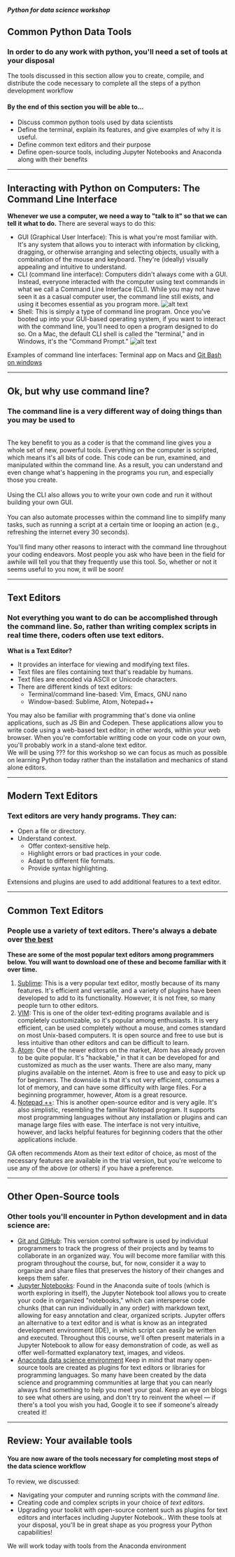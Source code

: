 ##### Python for data science workshop

## Common Python Data Tools

<!--
##### Learning Objectives
By the end of this section you will be able to:
* Identify common tools used by data scientists.
* Define the terminal and give examples of why it is useful.
* Define common text editors and their purpose.
* Define open-source tools, including Jupyter Notebooks, along with their benefits.

----------------------------------

## Python Tool Types

### In order to do work with python over time, you'll need a set of tools at your disposal
These tools allow you to create and distribute the code necessary to complete all the steps of a python development workflow. We will look at:

- The terminal (also referred to as Command Line or Command Prompt).
- Text editors, including Sublime and Atom.
- Open-source tools such as the Jupyter Notebook IDE
- Python environments such as Anaconda  

----------------------------------
-->


### In order to do any work with python, you'll need a set of tools at your disposal
The tools discussed in this section allow you to create, compile, and distribute the code necessary to complete all the steps of a python development workflow

#### By the end of this section you will be able to...

+ Discuss common python tools used by data scientists
+ Define the terminal, explain its features, and give examples of why it is useful.
+ Define common text editors and their purpose
+ Define open-source tools, including Jupyter Notebooks and Anaconda along with their benefits

----------------------------------

## Interacting with Python on Computers: The Command Line Interface

**Whenever we use a computer, we need a way to "talk to it" so that we can tell it what to do.**
There are several ways to do this:
- GUI (Graphical User Interface): This is what you're most familiar with. It's any system that allows you to interact with information by clicking, dragging, or otherwise arranging and selecting objects, usually with a combination of the mouse and keyboard. They're (ideally) visually appealing and intuitive to understand.
- CLI (command line interface): Computers didn't always come with a GUI. Instead, everyone interacted with the computer using text commands in what we call a Command Line Interface (CLI). While you may not have seen it as a casual computer user, the command line still exists, and using it becomes essential as you program more.
![alt text](assets/cli.png "The Command Line Interface")
- Shell: This is simply a type of command line program. Once you've booted up into your GUI-based operating system, if you want to interact with the command line, you'll need to open a program designed to do so. On a Mac, the default CLI shell is called the "terminal," and in Windows, it's the "Command Prompt."
![alt text](assets/terminal.png "Terminal")

Examples of command line interfaces: Terminal app on Macs and [Git Bash on windows](https://git-for-windows.github.io/) 
<!--
*NOTE: The following slides include commands that may behave differently on Windows computers. [Bash](https://www.gnu.org/software/bash/) is a free Unix shell that allows the Windows command line to use many of the same commands. You can also [learn more about the Windows CLI itself](https://www.google.com/url?sa=t&rct=j&q=&esrc=s&source=web&cd=3&cad=rja&uact=8&ved=0ahUKEwjX1vz4n8rUAhXC7D4KHfVaBZcQFggsMAI&url=https%3A%2F%2Fcommandwindows.com%2Fcommand3.htm&usg=AFQjCNGWUZPreYMfxE_IbAljVKcC5gXspA&sig2=axivxJhs6yrk1_FepckxzQ), if you'd rather go that route.*


----------------------------------

_Slide Title_:  Navigating in the CLI: Paths

Every file or folder in a file system can be read, written, and deleted by referencing its position inside the file system.

When we talk about the position of a file or a folder in a file system, we refer to its "path." There are a couple of different kinds of paths we can use to refer to a file: the absolute path and the relative path.

- **Absolute path:** The  specific location of a file or folder from the root directory, typically shown as /. The root directory is the starting point from which all other folders are defined. It is *not* normally the same as your home directory, which is usually found at `/Users/[Your Username]`.
- **Relative path:** A reference to a file or folder relative to your current position or the present working directory (`pwd`).

In the CLI:
- `pwd` (stands for "print working directory") shows you the absolute path of the directory you are currently in.
- `cd` is the command to "change directory."
  - By itself, `cd` takes you back to the home directory.
  - `cd` + *path* will navigate from wherever you are to the new path — so, if you're in folder A and want to navigate into folder B, type `cd B`.
  - `cd ..` will navigate you one directory back up the path.
  - To indicate the absolute path (and jump directly to any directory without navigating through each folder), add a */* to the beginning of the path. Without a */*, the CLI will interpret the path as looking for a subfolder.
- `~` (tilde) is a reference to the home directory, so ```cd ~``` takes you "home," and ```~/directoryname``` takes you to a directory branching off the home directory.

----------------------------------
-->
<!--
### Examples of Absolute and Relatives Paths

#### Below are some examples that use relative and absolute paths to complete the same action:
1. My present location is ```/folder/subfolder``` and now I want to change directory to ```/folder```
- Using a relative path: ```cd ..```
- Using an absolute path: ```cd /folder```
2. My present location is ```/folder/subfolder``` and I want to change the location to ```/folder/othersubfolder```
- Using a relative path: ```cd ../othersubfolder```
- Using an absolute path: ```cd /folder/othersubfolder```


*Note: Directory is an important term that's often used interchangeably with folder. Although they are not exactly the same, when we say "navigate to your project directory," think of it as "navigate to your project folder."*

----------------------------------
_Slide Title_:  Useful Commands in the CLI

_Slide Content_:

Here are some useful commands to use within the CLI:
 - To stop a script that is currently running, press `Ctrl-C`. (Try this out by typing `ping 127.0.0.1`, which basically sends a message to your computer asking if it's awake. It will keep pinging until you type `Ctrl-C`.)
 - To open a file, use `open` and then the file name (or path, if you're not already in that folder): `open file.txt` or `open subfolder/file.txt`.
 - `ls` lists the files and directories in the current folder (or any folder if you list the path as well: ```ls /Applications```)
  - `ls -a` also shows the files that are currently hidden.
 - Create a new file: ```touch filename```
 - Remove a file: ```rm filename```
 - Create a new directory: ```mkdir foldername```
 - Remove a directory: ```rm -r foldername``` (the ```-r``` tells the computer to remove the folder AND any files/folders within it)
 - The asterisk (&ast;) indicates a wildcard character: ```ls *;i*;``` looks for any file or directory with the letter "i" in the name.

 -->
 
----------------------------------

## Ok, but why use command line?

### The command line is a very different way of doing things than you may be used to
<br>
The key benefit to you as a coder is that the command line gives you a whole set of new, powerful tools. Everything on the computer is scripted, which means it's all bits of code. This code can be run, examined, and manipulated within the command line. As a result, you can understand and even change what's happening in the programs you run, and especially those you create.
<br>
<br>
Using the CLI also allows you to write your own code and run it without building your own GUI.
<br>
<br>
You can also automate processes within the command line to simplify many tasks, such as running a script at a certain time or looping an action (e.g., refreshing the internet every 30 seconds).
<br>
<br>
You'll find many other reasons to interact with the command line throughout your coding endeavors. Most people you ask who have been in the field for awhile will tell you that they frequently use this tool. So, whether or not it seems useful to you now, it will be soon!

----------------------------------



## Text Editors

### Not everything you want to do can be accomplished through the command line. So, rather than writing complex scripts in real time there, coders often use text editors.

**What is a Text Editor?**

- It provides an interface for viewing and modifying text files.
- Text files are files containing text that's readable by humans.
- Text files are encoded via ASCII or Unicode characters.
- There are different kinds of text editors:
  - Terminal/command line-based: Vim, Emacs, GNU nano
  - Window-based: Sublime, Atom, Notepad++

You may also be familiar with programming that's done via online applications, such as JS Bin and Codepen. These applications allow you to write code using a web-based text editor; in other words, within your web browser. When you're comfortable writting code on your code on your own, you'll probably work in a stand-alone text editor.
<br>
We will be using ??? for this workshop so we can focus as much as possible on learning Python today rather than the installation and mechanics of stand alone editors.


----------------------------------

## Modern Text Editors

### Text editors are very handy programs. They can:

- Open a file or directory.
- Understand context.
  - Offer context-sensitive help.
  - Highlight errors or bad practices in your code.
  - Adapt to different file formats.
  - Provide syntax highlighting.

Extensions and plugins are used to add additional features to a text editor.

<!--
----------------------------------

## Types of Text Files

### Text editors can understand, interpret, and edit a wide variety of text files.

Some examples are:
- Plaintext (`.txt`)
- Markdown (`.md`)
- CSV (`.csv`)
- Various programming languages, each with their own set of rules, keywords, operators, and syntax:
  - Python
  - CSS
  - JavaScript
  - Ruby
  - BASH
  - SQL
-->

----------------------------------

## Common Text Editors

### People use a variety of text editors. There's always a debate over [the best](http://blog.liveedu.tv/10-best-text-editors-programming-2016/)

**These are some of the most popular text editors among programmers below. You will want to download one of these and become familiar with it over time.**

1. [Sublime](https://www.sublimetext.com/): This is a very popular text editor, mostly because of its many features. It's efficient and versatile, and a variety of plugins have been developed to add to its functionality. However, it is not free, so many people turn to other editors.
2. [VIM](http://www.vim.org/): This is one of the older text-editing programs available and is completely customizable, so it's popular among enthusiasts. It is very efficient, can be used completely without a mouse, and comes standard on most Unix-based computers. It is open source and free to use but is less intuitive than other editors and can be difficult to learn.
3. [Atom](https://atom.io/): One of the newer editors on the market, Atom has already proven to be quite popular. It's "hackable," in that it can be developed for and customized as much as the user wants. There are also many, many plugins available on the internet. Atom is free to use and easy to pick up for beginners. The downside is that it's not very efficient, consumes a lot of memory, and can have some difficulty with large files. For a beginning programmer, however, Atom is a great resource.
4. [Notepad ++](https://notepad-plus-plus.org/features/): This is another open-source editor and is very agile. It's also simplistic, resembling the familiar Notepad program. It supports most programming languages without any installation or plugins and can manage large files with ease. The interface is not very intuitive, however, and lacks helpful features for beginning coders that the other applications include.

GA often recommends Atom as their text editor of choice, as most of the necessary features are available in the trial version, but you're welcome to use any of the above (or others) if you have a preference.

----------------------------------

## Other Open-Source tools

### Other tools you'll encounter in Python development and in data science are:

- [Git and GitHub](www.github.com): This version control software is used by individual programmers to track the progress of their projects and by teams to collaborate in an organized way. You will become more familiar with this program throughout the course, but, for now, consider it a way to organize and share files that preserves the history of their changes and keeps them safer.
- [Jupyter Notebooks](jupyter.org/): Found in the Anaconda suite of tools (which is worth exploring in itself), the Jupyter Notebook tool allows you to create your code in organized "notebooks," which can intersperse code chunks (that can run individually in any order) with markdown text, allowing for easy annotation and clear, organized scripts. Jupyter offers an alternative to a text editor and is what is know as an integrated development environment (IDE), in which script can easily be written and executed. Throughout this course, we'll often present materials in a Jupyter Notebook to allow for easy demonstration of code, as well as offer well-formatted explanatory text, images, and videos.
- [Anaconda data science environment](https://www.continuum.io/what-is-anaconda)
Keep in mind that many open-source tools are created as plugins for text editors or libraries for programming languages. So many have been created by the data science and programming communities at large that you can nearly always find something to help you meet your goal. Keep an eye on blogs to see what others are using, and don't try to reinvent the wheel — if there's a tool you wish you had, Google it to see if someone's already created it!


----------------------------------

## Review: Your available tools

#### You are now aware of the tools necessary for completing most steps of the data science workflow
To review, we discussed:
- Navigating your computer and running scripts with the *command line*.
- Creating code and complex scripts in your choice of *text editors*.
- Upgrading your toolkit with open-source content such as plugins for text editors and interfaces including Jupyter Notebook..
With these tools at your disposal, you'll be in great shape as you progress your Python capabilities!

We will work today with tools from the Anaconda environment
